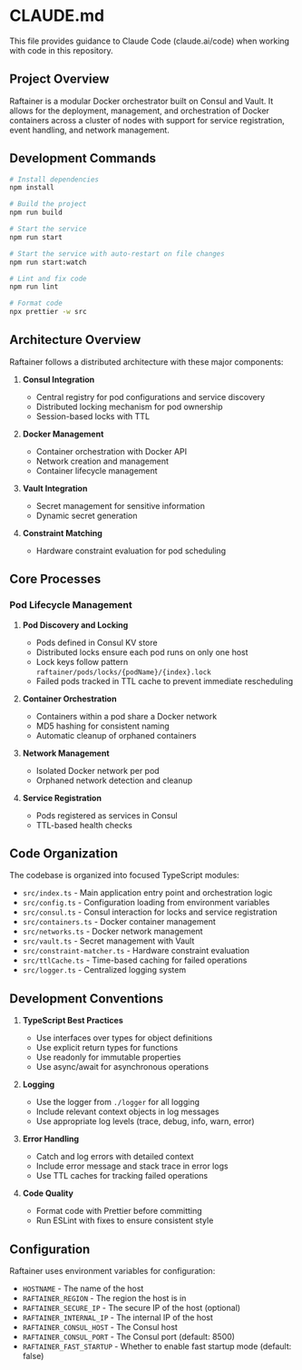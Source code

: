 # CLAUDE.md

This file provides guidance to Claude Code (claude.ai/code) when working with code in this repository.

## Project Overview

Raftainer is a modular Docker orchestrator built on Consul and Vault. It allows for the deployment, management, and orchestration of Docker containers across a cluster of nodes with support for service registration, event handling, and network management.

## Development Commands

```bash
# Install dependencies
npm install

# Build the project
npm run build

# Start the service
npm run start

# Start the service with auto-restart on file changes
npm run start:watch

# Lint and fix code
npm run lint

# Format code
npx prettier -w src
```

## Architecture Overview

Raftainer follows a distributed architecture with these major components:

1. **Consul Integration**
   - Central registry for pod configurations and service discovery
   - Distributed locking mechanism for pod ownership
   - Session-based locks with TTL

2. **Docker Management**
   - Container orchestration with Docker API
   - Network creation and management
   - Container lifecycle management

3. **Vault Integration**
   - Secret management for sensitive information
   - Dynamic secret generation

4. **Constraint Matching**
   - Hardware constraint evaluation for pod scheduling

## Core Processes

### Pod Lifecycle Management

1. **Pod Discovery and Locking**
   - Pods defined in Consul KV store
   - Distributed locks ensure each pod runs on only one host
   - Lock keys follow pattern `raftainer/pods/locks/{podName}/{index}.lock`
   - Failed pods tracked in TTL cache to prevent immediate rescheduling

2. **Container Orchestration**
   - Containers within a pod share a Docker network
   - MD5 hashing for consistent naming
   - Automatic cleanup of orphaned containers

3. **Network Management**
   - Isolated Docker network per pod
   - Orphaned network detection and cleanup

4. **Service Registration**
   - Pods registered as services in Consul
   - TTL-based health checks

## Code Organization

The codebase is organized into focused TypeScript modules:

- `src/index.ts` - Main application entry point and orchestration logic
- `src/config.ts` - Configuration loading from environment variables
- `src/consul.ts` - Consul interaction for locks and service registration
- `src/containers.ts` - Docker container management
- `src/networks.ts` - Docker network management
- `src/vault.ts` - Secret management with Vault
- `src/constraint-matcher.ts` - Hardware constraint evaluation
- `src/ttlCache.ts` - Time-based caching for failed operations
- `src/logger.ts` - Centralized logging system

## Development Conventions

1. **TypeScript Best Practices**
   - Use interfaces over types for object definitions
   - Use explicit return types for functions
   - Use readonly for immutable properties
   - Use async/await for asynchronous operations

2. **Logging**
   - Use the logger from `./logger` for all logging
   - Include relevant context objects in log messages
   - Use appropriate log levels (trace, debug, info, warn, error)

3. **Error Handling**
   - Catch and log errors with detailed context
   - Include error message and stack trace in error logs
   - Use TTL caches for tracking failed operations

4. **Code Quality**
   - Format code with Prettier before committing
   - Run ESLint with fixes to ensure consistent style

## Configuration

Raftainer uses environment variables for configuration:

- `HOSTNAME` - The name of the host
- `RAFTAINER_REGION` - The region the host is in
- `RAFTAINER_SECURE_IP` - The secure IP of the host (optional)
- `RAFTAINER_INTERNAL_IP` - The internal IP of the host
- `RAFTAINER_CONSUL_HOST` - The Consul host
- `RAFTAINER_CONSUL_PORT` - The Consul port (default: 8500)
- `RAFTAINER_FAST_STARTUP` - Whether to enable fast startup mode (default: false)